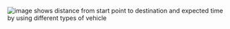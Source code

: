 ![image](https://github.com/user-attachments/assets/2294c24d-f347-4803-8c34-77510ffa254e)
shows distance from start point to destination and expected time by using different types of vehicle

